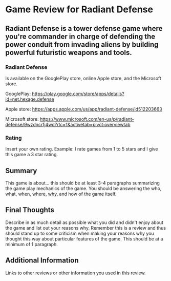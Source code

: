# Game Review for Radiant Defense

## Radiant Defense is a tower defense game where you're commander in charge of defending the power conduit from invading aliens by building powerful futuristic weapons and tools.

### Radiant Defense

Is available on the GooglePlay store, online Apple store, and the Microsoft store.

GooglePlay: https://play.google.com/store/apps/details?id=net.hexage.defense

Apple store: https://apps.apple.com/us/app/radiant-defense/id512203663

Microsoft store: https://www.microsoft.com/en-us/p/radiant-defense/9wzdncrfj4wd?rtc=1&activetab=pivot:overviewtab

### Rating

Insert your own rating.
Example: I rate games from 1 to 5 stars and I give this game a 3 star rating.

## Summary

This game is about... this should be at least 3-4 paragraphs summarizing the
game play mechanics of the game. You should be answering the who, what,
when, where, why, and how of the game itself.

## Final Thoughts

Describe in as much detail as possible what you did and didn't enjoy about the
game and list out your reasons why. Remember this is a review and thus should
stand up to some criticism when making your reasons why you thought this way
about particular features of the game. This should be at a minimum of 1
paragraph.

## Additional Information

Links to other reviews or other information you used in this review.
